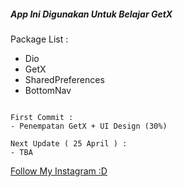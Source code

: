 ##### App Ini Digunakan Untuk Belajar GetX 


Package List :

- Dio
- GetX
- SharedPreferences
- BottomNav

```Change Log

First Commit :
- Penempatan GetX + UI Design (30%)

Next Update ( 25 April ) :
- TBA

```

[Follow My Instagram :D](https://instagram.com/io.floxy)